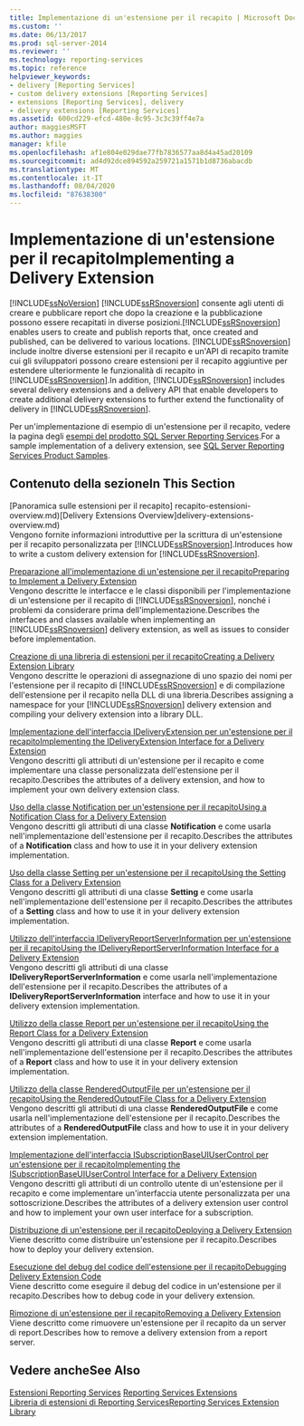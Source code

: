 ```yaml
---
title: Implementazione di un'estensione per il recapito | Microsoft Docs
ms.custom: ''
ms.date: 06/13/2017
ms.prod: sql-server-2014
ms.reviewer: ''
ms.technology: reporting-services
ms.topic: reference
helpviewer_keywords:
- delivery [Reporting Services]
- custom delivery extensions [Reporting Services]
- extensions [Reporting Services], delivery
- delivery extensions [Reporting Services]
ms.assetid: 600cd229-efcd-480e-8c95-3c3c39ff4e7a
author: maggiesMSFT
ms.author: maggies
manager: kfile
ms.openlocfilehash: af1e804e029dae77fb7836577aa8d4a45ad20109
ms.sourcegitcommit: ad4d92dce894592a259721a1571b1d8736abacdb
ms.translationtype: MT
ms.contentlocale: it-IT
ms.lasthandoff: 08/04/2020
ms.locfileid: "87638300"
---
```

# <a name="implementing-a-delivery-extension"></a><span data-ttu-id="de7c0-102">Implementazione di un'estensione per il recapito</span><span class="sxs-lookup"><span data-stu-id="de7c0-102">Implementing a Delivery Extension</span></span>
  [!INCLUDE[ssNoVersion](../../../includes/ssnoversion-md.md)] <span data-ttu-id="de7c0-103">[!INCLUDE[ssRSnoversion](../../../includes/ssrsnoversion-md.md)] consente agli utenti di creare e pubblicare report che dopo la creazione e la pubblicazione possono essere recapitati in diverse posizioni.</span><span class="sxs-lookup"><span data-stu-id="de7c0-103">[!INCLUDE[ssRSnoversion](../../../includes/ssrsnoversion-md.md)] enables users to create and publish reports that, once created and published, can be delivered to various locations.</span></span> <span data-ttu-id="de7c0-104">[!INCLUDE[ssRSnoversion](../../../includes/ssrsnoversion-md.md)] include inoltre diverse estensioni per il recapito e un'API di recapito tramite cui gli sviluppatori possono creare estensioni per il recapito aggiuntive per estendere ulteriormente le funzionalità di recapito in [!INCLUDE[ssRSnoversion](../../../includes/ssrsnoversion-md.md)].</span><span class="sxs-lookup"><span data-stu-id="de7c0-104">In addition, [!INCLUDE[ssRSnoversion](../../../includes/ssrsnoversion-md.md)] includes several delivery extensions and a delivery API that enable developers to create additional delivery extensions to further extend the functionality of delivery in [!INCLUDE[ssRSnoversion](../../../includes/ssrsnoversion-md.md)].</span></span>  
  
 <span data-ttu-id="de7c0-105">Per un'implementazione di esempio di un'estensione per il recapito, vedere la pagina degli [esempi del prodotto SQL Server Reporting Services](https://go.microsoft.com/fwlink/?LinkId=177889).</span><span class="sxs-lookup"><span data-stu-id="de7c0-105">For a sample implementation of a delivery extension, see [SQL Server Reporting Services Product Samples](https://go.microsoft.com/fwlink/?LinkId=177889).</span></span>  
  
## <a name="in-this-section"></a><span data-ttu-id="de7c0-106">Contenuto della sezione</span><span class="sxs-lookup"><span data-stu-id="de7c0-106">In This Section</span></span>  
 <span data-ttu-id="de7c0-107">[Panoramica sulle estensioni per il recapito] recapito-estensioni-overview.md)</span><span class="sxs-lookup"><span data-stu-id="de7c0-107">[Delivery Extensions Overview]delivery-extensions-overview.md)</span></span>  
 <span data-ttu-id="de7c0-108">Vengono fornite informazioni introduttive per la scrittura di un'estensione per il recapito personalizzata per [!INCLUDE[ssRSnoversion](../../../includes/ssrsnoversion-md.md)].</span><span class="sxs-lookup"><span data-stu-id="de7c0-108">Introduces how to write a custom delivery extension for [!INCLUDE[ssRSnoversion](../../../includes/ssrsnoversion-md.md)].</span></span>  
  
 [<span data-ttu-id="de7c0-109">Preparazione all'implementazione di un'estensione per il recapito</span><span class="sxs-lookup"><span data-stu-id="de7c0-109">Preparing to Implement a Delivery Extension</span></span>](preparing-to-implement-a-delivery-extension.md)  
 <span data-ttu-id="de7c0-110">Vengono descritte le interfacce e le classi disponibili per l'implementazione di un'estensione per il recapito di [!INCLUDE[ssRSnoversion](../../../includes/ssrsnoversion-md.md)], nonché i problemi da considerare prima dell'implementazione.</span><span class="sxs-lookup"><span data-stu-id="de7c0-110">Describes the interfaces and classes available when implementing an [!INCLUDE[ssRSnoversion](../../../includes/ssrsnoversion-md.md)] delivery extension, as well as issues to consider before implementation.</span></span>  
  
 [<span data-ttu-id="de7c0-111">Creazione di una libreria di estensioni per il recapito</span><span class="sxs-lookup"><span data-stu-id="de7c0-111">Creating a Delivery Extension Library</span></span>](creating-a-delivery-extension-library.md)  
 <span data-ttu-id="de7c0-112">Vengono descritte le operazioni di assegnazione di uno spazio dei nomi per l'estensione per il recapito di [!INCLUDE[ssRSnoversion](../../../includes/ssrsnoversion-md.md)] e di compilazione dell'estensione per il recapito nella DLL di una libreria.</span><span class="sxs-lookup"><span data-stu-id="de7c0-112">Describes assigning a namespace for your [!INCLUDE[ssRSnoversion](../../../includes/ssrsnoversion-md.md)] delivery extension and compiling your delivery extension into a library DLL.</span></span>  
  
 [<span data-ttu-id="de7c0-113">Implementazione dell'interfaccia IDeliveryExtension per un'estensione per il recapito</span><span class="sxs-lookup"><span data-stu-id="de7c0-113">Implementing the IDeliveryExtension Interface for a Delivery Extension</span></span>](implementing-the-ideliveryextension-interface-for-a-delivery-extension.md)  
 <span data-ttu-id="de7c0-114">Vengono descritti gli attributi di un'estensione per il recapito e come implementare una classe personalizzata dell'estensione per il recapito.</span><span class="sxs-lookup"><span data-stu-id="de7c0-114">Describes the attributes of a delivery extension, and how to implement your own delivery extension class.</span></span>  
  
 [<span data-ttu-id="de7c0-115">Uso della classe Notification per un'estensione per il recapito</span><span class="sxs-lookup"><span data-stu-id="de7c0-115">Using a Notification Class for a Delivery Extension</span></span>](using-a-notification-class-for-a-delivery-extension.md)  
 <span data-ttu-id="de7c0-116">Vengono descritti gli attributi di una classe **Notification** e come usarla nell'implementazione dell'estensione per il recapito.</span><span class="sxs-lookup"><span data-stu-id="de7c0-116">Describes the attributes of a **Notification** class and how to use it in your delivery extension implementation.</span></span>  
  
 [<span data-ttu-id="de7c0-117">Uso della classe Setting per un'estensione per il recapito</span><span class="sxs-lookup"><span data-stu-id="de7c0-117">Using the Setting Class for a Delivery Extension</span></span>](using-the-setting-class-for-a-delivery-extension.md)  
 <span data-ttu-id="de7c0-118">Vengono descritti gli attributi di una classe **Setting** e come usarla nell'implementazione dell'estensione per il recapito.</span><span class="sxs-lookup"><span data-stu-id="de7c0-118">Describes the attributes of a **Setting** class and how to use it in your delivery extension implementation.</span></span>  
  
 [<span data-ttu-id="de7c0-119">Utilizzo dell'interfaccia IDeliveryReportServerInformation per un'estensione per il recapito</span><span class="sxs-lookup"><span data-stu-id="de7c0-119">Using the IDeliveryReportServerInformation Interface for a Delivery Extension</span></span>](using-the-ideliveryreportserverinformation-interface-for-a-delivery-extension.md)  
 <span data-ttu-id="de7c0-120">Vengono descritti gli attributi di una classe **IDeliveryReportServerInformation** e come usarla nell'implementazione dell'estensione per il recapito.</span><span class="sxs-lookup"><span data-stu-id="de7c0-120">Describes the attributes of a **IDeliveryReportServerInformation** interface and how to use it in your delivery extension implementation.</span></span>  
  
 [<span data-ttu-id="de7c0-121">Utilizzo della classe Report per un'estensione per il recapito</span><span class="sxs-lookup"><span data-stu-id="de7c0-121">Using the Report Class for a Delivery Extension</span></span>](using-the-report-class-for-a-delivery-extension.md)  
 <span data-ttu-id="de7c0-122">Vengono descritti gli attributi di una classe **Report** e come usarla nell'implementazione dell'estensione per il recapito.</span><span class="sxs-lookup"><span data-stu-id="de7c0-122">Describes the attributes of a **Report** class and how to use it in your delivery extension implementation.</span></span>  
  
 [<span data-ttu-id="de7c0-123">Utilizzo della classe RenderedOutputFile per un'estensione per il recapito</span><span class="sxs-lookup"><span data-stu-id="de7c0-123">Using the RenderedOutputFile Class for a Delivery Extension</span></span>](using-the-renderedoutputfile-class-for-a-delivery-extension.md)  
 <span data-ttu-id="de7c0-124">Vengono descritti gli attributi di una classe **RenderedOutputFile** e come usarla nell'implementazione dell'estensione per il recapito.</span><span class="sxs-lookup"><span data-stu-id="de7c0-124">Describes the attributes of a **RenderedOutputFile** class and how to use it in your delivery extension implementation.</span></span>  
  
 [<span data-ttu-id="de7c0-125">Implementazione dell'interfaccia ISubscriptionBaseUIUserControl per un'estensione per il recapito</span><span class="sxs-lookup"><span data-stu-id="de7c0-125">Implementing the ISubscriptionBaseUIUserControl Interface for a Delivery Extension</span></span>](implementing-the-isubscriptionbaseuiusercontrol-interface.md)  
 <span data-ttu-id="de7c0-126">Vengono descritti gli attributi di un controllo utente di un'estensione per il recapito e come implementare un'interfaccia utente personalizzata per una sottoscrizione.</span><span class="sxs-lookup"><span data-stu-id="de7c0-126">Describes the attributes of a delivery extension user control and how to implement your own user interface for a subscription.</span></span>  
  
 [<span data-ttu-id="de7c0-127">Distribuzione di un'estensione per il recapito</span><span class="sxs-lookup"><span data-stu-id="de7c0-127">Deploying a Delivery Extension</span></span>](deploying-a-delivery-extension.md)  
 <span data-ttu-id="de7c0-128">Viene descritto come distribuire un'estensione per il recapito.</span><span class="sxs-lookup"><span data-stu-id="de7c0-128">Describes how to deploy your delivery extension.</span></span>  
  
 [<span data-ttu-id="de7c0-129">Esecuzione del debug del codice dell'estensione per il recapito</span><span class="sxs-lookup"><span data-stu-id="de7c0-129">Debugging Delivery Extension Code</span></span>](debugging-delivery-extension-code.md)  
 <span data-ttu-id="de7c0-130">Viene descritto come eseguire il debug del codice in un'estensione per il recapito.</span><span class="sxs-lookup"><span data-stu-id="de7c0-130">Describes how to debug code in your delivery extension.</span></span>  
  
 [<span data-ttu-id="de7c0-131">Rimozione di un'estensione per il recapito</span><span class="sxs-lookup"><span data-stu-id="de7c0-131">Removing a Delivery Extension</span></span>](removing-a-delivery-extension.md)  
 <span data-ttu-id="de7c0-132">Viene descritto come rimuovere un'estensione per il recapito da un server di report.</span><span class="sxs-lookup"><span data-stu-id="de7c0-132">Describes how to remove a delivery extension from a report server.</span></span>  
  
## <a name="see-also"></a><span data-ttu-id="de7c0-133">Vedere anche</span><span class="sxs-lookup"><span data-stu-id="de7c0-133">See Also</span></span>  
 <span data-ttu-id="de7c0-134">[Estensioni Reporting Services](../reporting-services-extensions.md) </span><span class="sxs-lookup"><span data-stu-id="de7c0-134">[Reporting Services Extensions](../reporting-services-extensions.md) </span></span>  
 [<span data-ttu-id="de7c0-135">Libreria di estensioni di Reporting Services</span><span class="sxs-lookup"><span data-stu-id="de7c0-135">Reporting Services Extension Library</span></span>](../reporting-services-extension-library.md)  
  
  
